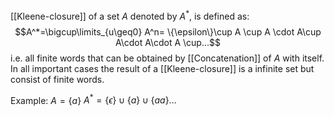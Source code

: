 [[Kleene-closure]] of a set $A$ denoted by $A^*$, is defined as:
$$A^*=\bigcup\limits_{u\geq0} A^n= \{\epsilon\}\cup A \cup A \cdot A\cup A\cdot A\cdot A \cup...$$
i.e. all finite words that can be obtained by [[Concatenation]] of $A$ with itself.
In all important cases the result of a [[Kleene-closure]] is a infinite set but consist of finite words.

Example:
$A=\{a\}$ 
$A^*=\{\epsilon\} \cup \{a\} \cup \{aa\}...$